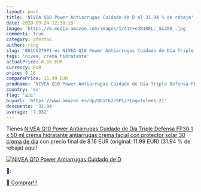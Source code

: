 ```yaml
---
layout: post
title: 'NIVEA Q10 Power Antiarrugas Cuidado de D al 31.94 % de rebaja'
date: 2020-09-24 12:38:18
image: 'https://m.media-amazon.com/images/I/41t+cdB10EL._SL200_.jpg'
comments: true
category: ofertas
author: ring
slug: 'B01C6279PI-es NIVEA Q10 Power Antiarrugas Cuidado de Día Triple Defensa...'
tags: 'nivea, crema hidratante'
actualPrice: 8.16 EUR
currency: EUR
price: 8.16
comparePrice: 11.99 EUR
prodname: 'NIVEA Q10 Power Antiarrugas Cuidado de Día Triple Defensa FP30  1 x 50 ml   crema hidratante antiarrugas  crema facial con protector solar 30  crema de día'
country: 'es'
flag: '🇪🇸'
buyurl: 'https://www.amazon.es/dp/B01C6279PI/?tag=tolees-21'
descuento: '31.94'
average: '7.932'
---
```


Tienes [NIVEA Q10 Power Antiarrugas Cuidado de Día Triple Defensa FP30  1 x 50 ml   crema hidratante antiarrugas  crema facial con protector solar 30  crema de día](https://www.amazon.es/dp/B01C6279PI/?tag=tolees-21) con precio final de  8.16 EUR (original: 11.99 EUR) (31.94 %  de rebaja) aqui!

[![NIVEA Q10 Power Antiarrugas Cuidado de D](https://m.media-amazon.com/images/I/41t+cdB10EL._SL200_.jpg)](https://www.amazon.es/dp/B01C6279PI/?tag=tolees-21)

🔎:


[🛒 Comprar!!!](https://www.amazon.es/dp/B01C6279PI/?tag=tolees-21)
